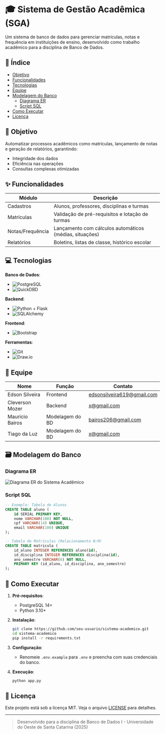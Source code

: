 # 🎓 Sistema de Gestão Acadêmica (SGA)

Um sistema de banco de dados para gerenciar matrículas, notas e frequência em instituições de ensino, desenvolvido como trabalho acadêmico para a disciplina de Banco de Dados.

## 📌 Índice
- [Objetivo](#-objetivo)
- [Funcionalidades](#-funcionalidades)
- [Tecnologias](#-tecnologias)
- [Equipe](#-equipe)
- [Modelagem do Banco](#-modelagem-do-banco)
  - [Diagrama ER](#diagrama-er)
  - [Script SQL](#script-sql)
- [Como Executar](#-como-executar)
- [Licença](#-licença)

## 🎯 Objetivo
Automatizar processos acadêmicos como matrículas, lançamento de notas e geração de relatórios, garantindo:
- Integridade dos dados
- Eficiência nas operações
- Consultas complexas otimizadas

## ✨ Funcionalidades
| Módulo          | Descrição                                                                 |
|-----------------|---------------------------------------------------------------------------|
| Cadastros       | Alunos, professores, disciplinas e turmas                                |
| Matrículas      | Validação de pré-requisitos e lotação de turmas                          |
| Notas/Frequência| Lançamento com cálculos automáticos (médias, situações)                  |
| Relatórios      | Boletins, listas de classe, histórico escolar                            |

## 💻 Tecnologias
**Banco de Dados**:
- ![PostgreSQL](https://img.shields.io/badge/PostgreSQL-316192?style=for-the-badge&logo=postgresql&logoColor=white)
- ![QuickDBD](https://img.shields.io/badge/QuickDBD-FF6C37?style=for-the-badge)

**Backend**:
- ![Python](https://img.shields.io/badge/Python-3776AB?style=for-the-badge&logo=python&logoColor=white) + Flask
- ![SQLAlchemy](https://img.shields.io/badge/SQLAlchemy-FF6C37?style=for-the-badge)

**Frontend**:
- ![Bootstrap](https://img.shields.io/badge/Bootstrap-563D7C?style=for-the-badge&logo=bootstrap&logoColor=white)

**Ferramentas**:
- ![Git](https://img.shields.io/badge/Git-F05032?style=for-the-badge&logo=git&logoColor=white)
- ![Draw.io](https://img.shields.io/badge/Draw.io-FF6C37?style=for-the-badge)

## 👥 Equipe
| Nome               | Função                | Contato                  |
|--------------------|-----------------------|--------------------------|
| Edson Silveira      | Frontend       | edsonsilveira619@gmail.com           |
| Cleverson Mozer        | Backend             | x@gmail.com          |
| Mauricio Bairos    | Modelagem do BD               | bairos206@gmail.com        |
| Tiago da Luz    | Modelagem do BD               | x@gmail.com         |

## 🗃️ Modelagem do Banco
### Diagrama ER
![Diagrama ER do Sistema Acadêmico](docs/diagrama_er.png)

### Script SQL
```sql
-- Exemplo: Tabela de Alunos
CREATE TABLE aluno (
    id SERIAL PRIMARY KEY,
    nome VARCHAR(100) NOT NULL,
    cpf VARCHAR(14) UNIQUE,
    email VARCHAR(100) UNIQUE
);

-- Tabela de Matrículas (Relacionamento N:M)
CREATE TABLE matricula (
    id_aluno INTEGER REFERENCES aluno(id),
    id_disciplina INTEGER REFERENCES disciplina(id),
    ano_semestre VARCHAR(6) NOT NULL,
    PRIMARY KEY (id_aluno, id_disciplina, ano_semestre)
);
```

## 🚀 Como Executar
1. **Pré-requisitos**:
   - PostgreSQL 14+
   - Python 3.10+

2. **Instalação**:
   ```bash
   git clone https://github.com/seu-usuario/sistema-academico.git
   cd sistema-academico
   pip install -r requirements.txt
   ```

3. **Configuração**:
   - Renomeie `.env.example` para `.env` e preencha com suas credenciais do banco.

4. **Execução**:
   ```bash
   python app.py
   ```

## 📄 Licença
Este projeto está sob a licença MIT. Veja o arquivo [LICENSE](LICENSE) para detalhes.

---

> Desenvolvido para a disciplina de Banco de Dados I - Universidade do Oeste de Santa Catarina (2025)
